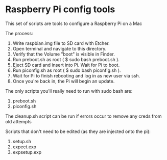 # Raspberry Pi config tools

This set of scripts are tools to configure a Raspberry Pi on a Mac

The process:

  1. Write raspbian.img file to SD card with Etcher.
  2. Open terminal and navigate to this directory.
  3. Verify that the Volume "boot" is visible in Finder.
  4. Run preboot.sh as root ( $ sudo bash preboot.sh ).
  5. Eject SD card and insert into Pi. Wait for Pi to boot.
  6. Run piconfig.sh as root ( $ sudo bash piconfig.sh ).
  7. Wait for Pi to finish rebooting and log in as new user via ssh.
  8. Once you're back in, the Pi will begin an update.

The only scripts you'll really need to run with sudo bash are:
  1. preboot.sh
  2. piconfig.sh

The cleanup.sh script can be run if errors occur to remove any creds from old attempts

Scripts that don't need to be edited (as they are injected onto the pi):
  1. setup.sh
  2. expect.exp
  3. expsetup.exp
